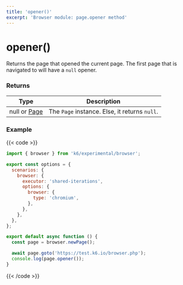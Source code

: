 ```yaml
---
title: 'opener()'
excerpt: 'Browser module: page.opener method'
---
```


# opener()

Returns the page that opened the current page. The first page that is navigated to will have a `null` opener.

### Returns

| Type                                                          | Description                                   |
| ------------------------------------------------------------- | --------------------------------------------- |
| null or [Page](https://grafana.com/docs/k6/<K6_VERSION>/javascript-api/k6-experimental/browser/page/) | The `Page` instance. Else, it returns `null`. |

### Example

{{< code >}}

```javascript
import { browser } from 'k6/experimental/browser';

export const options = {
  scenarios: {
    browser: {
      executor: 'shared-iterations',
      options: {
        browser: {
          type: 'chromium',
        },
      },
    },
  },
};

export default async function () {
  const page = browser.newPage();

  await page.goto('https://test.k6.io/browser.php');
  console.log(page.opener());
}
```

{{< /code >}}
